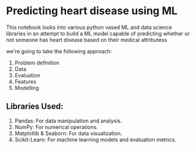 # Predicting heart disease using ML
This notebook looks into various python vased ML and data science libraries in an attempt to build a ML model capable of predicting whether or not someone has heart disease based on their medical attributess

we're going to take the following approach:
1. Problem definition
2. Data
3. Evaluation
4. Features
5. Modelling

## Libraries Used:
1. Pandas: For data manipulation and analysis.
2. NumPy: For numerical operations.
3. Matplotlib & Seaborn: For data visualization.
4. Scikit-Learn: For machine learning models and evaluation metrics.
